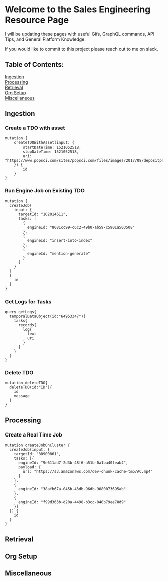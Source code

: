 # Welcome to the Sales Engineering Resource Page
I will be updating these pages with useful Gifs, GraphQL commands, API Tips, and General Platform Knowledge. 

If you would like to commit to this project please reach out to me on slack.

## Table of Contents:
[Ingestion](#ingestion)<br>
[Processing](#processing)<br>
[Retrieval](#retrieval)<br>
[Org Setup](#org-setup)<br>
[Miscellaneous](#miscellaneous)

## Ingestion

### Create a TDO with asset
```
mutation {
    createTDOWithAsset(input: {
        startDateTime: 1521052518,
        stopDateTime: 1521052518,
        uri: "https://www.popsci.com/sites/popsci.com/files/images/2017/08/depositphotos_3979974_original.jpg"
    }) {
        id
    }
}

```

### Run Engine Job on Existing TDO
```
mutation {
  createJob(
    input: {
      targetId: "102014611", 
      tasks: [
        {
          engineId: "8081cc99-c6c2-49b0-ab59-c5901a503508"
        }, 
        {
          engineId: "insert-into-index"
        }, 
        {
          engineId: "mention-generate"
        }
      ]
    }
  ) 
  {
    id
  }
}
```

### Get Logs for Tasks
```
query getLogs{
  temporalDataObject(id:"64953347"){
    tasks{
      records{
        log{
          text
          uri
        }
      }
    }
  }
}
```

### Delete TDO
```
mutation deleteTDO{
  deleteTDO(id:"ID"){
    id
    message
  }
}
  ```

## Processing 

### Create a Real Time Job

```
mutation createJobOnCluster {
  createJob(input: {
    targetId: "88900861",
    tasks: [{
      engineId: "9e611ad7-2d3b-48f6-a51b-0a1ba40feab4",
      payload: {
        url: "https://s3.amazonaws.com/dev-chunk-cache-tmp/AC.mp4"
      }
    },
    {
      engineId: "38afb67a-045b-43db-96db-9080073695ab"
    },
    {
      engineId: "f99d363b-d20a-4498-b3cc-840b79ee78d9"
    }]
  }) {
    id
  }
}
```

## Retrieval




## Org Setup



## Miscellaneous

